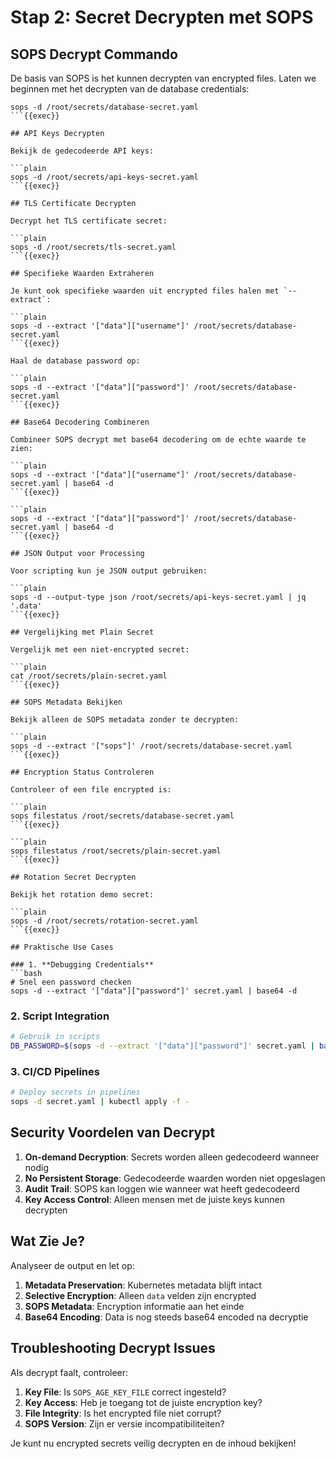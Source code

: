 # Stap 2: Secret Decrypten met SOPS

## SOPS Decrypt Commando

De basis van SOPS is het kunnen decrypten van encrypted files. Laten we beginnen met het decrypten van de database credentials:

```plain
sops -d /root/secrets/database-secret.yaml
```{{exec}}

## API Keys Decrypten

Bekijk de gedecodeerde API keys:

```plain
sops -d /root/secrets/api-keys-secret.yaml
```{{exec}}

## TLS Certificate Decrypten

Decrypt het TLS certificate secret:

```plain
sops -d /root/secrets/tls-secret.yaml
```{{exec}}

## Specifieke Waarden Extraheren

Je kunt ook specifieke waarden uit encrypted files halen met `--extract`:

```plain
sops -d --extract '["data"]["username"]' /root/secrets/database-secret.yaml
```{{exec}}

Haal de database password op:

```plain
sops -d --extract '["data"]["password"]' /root/secrets/database-secret.yaml
```{{exec}}

## Base64 Decodering Combineren

Combineer SOPS decrypt met base64 decodering om de echte waarde te zien:

```plain
sops -d --extract '["data"]["username"]' /root/secrets/database-secret.yaml | base64 -d
```{{exec}}

```plain
sops -d --extract '["data"]["password"]' /root/secrets/database-secret.yaml | base64 -d
```{{exec}}

## JSON Output voor Processing

Voor scripting kun je JSON output gebruiken:

```plain
sops -d --output-type json /root/secrets/api-keys-secret.yaml | jq '.data'
```{{exec}}

## Vergelijking met Plain Secret

Vergelijk met een niet-encrypted secret:

```plain
cat /root/secrets/plain-secret.yaml
```{{exec}}

## SOPS Metadata Bekijken

Bekijk alleen de SOPS metadata zonder te decrypten:

```plain
sops -d --extract '["sops"]' /root/secrets/database-secret.yaml
```{{exec}}

## Encryption Status Controleren

Controleer of een file encrypted is:

```plain
sops filestatus /root/secrets/database-secret.yaml
```{{exec}}

```plain
sops filestatus /root/secrets/plain-secret.yaml
```{{exec}}

## Rotation Secret Decrypten

Bekijk het rotation demo secret:

```plain
sops -d /root/secrets/rotation-secret.yaml
```{{exec}}

## Praktische Use Cases

### 1. **Debugging Credentials**
```bash
# Snel een password checken
sops -d --extract '["data"]["password"]' secret.yaml | base64 -d
```

### 2. **Script Integration**
```bash
# Gebruik in scripts
DB_PASSWORD=$(sops -d --extract '["data"]["password"]' secret.yaml | base64 -d)
```

### 3. **CI/CD Pipelines**
```bash
# Deploy secrets in pipelines
sops -d secret.yaml | kubectl apply -f -
```

## Security Voordelen van Decrypt

1. **On-demand Decryption**: Secrets worden alleen gedecodeerd wanneer nodig
2. **No Persistent Storage**: Gedecodeerde waarden worden niet opgeslagen
3. **Audit Trail**: SOPS kan loggen wie wanneer wat heeft gedecodeerd
4. **Key Access Control**: Alleen mensen met de juiste keys kunnen decrypten

## Wat Zie Je?

Analyseer de output en let op:
1. **Metadata Preservation**: Kubernetes metadata blijft intact
2. **Selective Encryption**: Alleen `data` velden zijn encrypted
3. **SOPS Metadata**: Encryption informatie aan het einde
4. **Base64 Encoding**: Data is nog steeds base64 encoded na decryptie

## Troubleshooting Decrypt Issues

Als decrypt faalt, controleer:
1. **Key File**: Is `SOPS_AGE_KEY_FILE` correct ingesteld?
2. **Key Access**: Heb je toegang tot de juiste encryption key?
3. **File Integrity**: Is het encrypted file niet corrupt?
4. **SOPS Version**: Zijn er versie incompatibiliteiten?

Je kunt nu encrypted secrets veilig decrypten en de inhoud bekijken!
